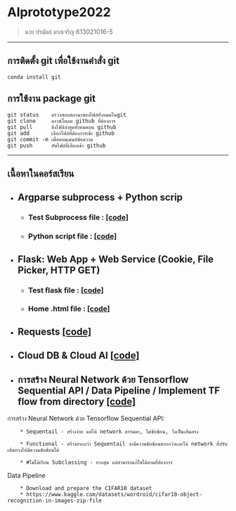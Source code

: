 # AIprototype2022 
> นาย ปรมัตถ์ มากเจริญ 613021016-5
-------------------------------
## การติดตั้ง git เพื่อใช้งานคำสั่ง git
    conda install git

## การใช้งาน package git
    git status    ตรวจสอบสถานะของไฟล์ทั้งหมดในgit
    git clone     ดาวน์โหลด github ที่ต้องการ
    git pull      ดึงไฟล์ล่าสุดทั้งหมดบน github 
    git add       เลือกไฟล์ที่ต้องการเข้า github
    git commit -m เพื่อคอมเมนท์ข้อความ
    git push      อัพไฟล์ที่เลือกเข้า github
--------------------------------
## เนื้อหาในคอร์สเรียน
* ## Argparse subprocess + Python scrip
  * ### Test Subprocess file : [[code]](https://github.com/tanpharamut/AIprototype2022/blob/main/testsubprocess.py)
  * ### Python script file : [[code]](https://github.com/tanpharamut/AIprototype2022/blob/main/pyhon_script_101.py)

* ## Flask: Web App + Web Service (Cookie, File Picker, HTTP GET)
  * ### Test flask file : [[code]](https://github.com/tanpharamut/AIprototype2022/blob/main/testflask.py)
  * ### Home .html file : [[code]](https://github.com/tanpharamut/AIprototype2022/blob/main/templates/home.html)
* ## Requests [[code]](https://github.com/tanpharamut/AIprototype2022/blob/main/postrequests.py)

* ## Cloud DB & Cloud AI [[code]](https://github.com/tanpharamut/AIprototype2022/blob/main/Cloud_DB_and_AI.ipynb)

* ## การสร้าง Neural Network ด้วย Tensorflow Sequential API / Data Pipeline / Implement TF flow from directory [[code]](https://github.com/tanpharamut/AIprototype2022/blob/main/Tensorflow_(network).ipynb)
 การสร้าง Neural Network ด้วย Tensorflow Sequential API:
        
        * Sequentail - สร้างง่าย แต่ได้ network ธรรมดา, ไม่ซับซ้อน, วิ่งเป็นเส้นตรง
        
        * Functional - สร้างยากกว่า Sequentail จะมีความซับซ้อนมากกว่าเเละได้ network ที่ปรับเส้นทางให้มีความซับซ้อนได้
        
        * #ไม่ได้เรียน Subclassing - ยากสุด แต่สามารถแก้ไขได้ตามที่ต้องการ 

Data Pipeline
        
        * Download and prepare the CIFAR10 dataset
        * https://www.kaggle.com/datasets/wordroid/cifar10-object-recognition-in-images-zip-file
        
        

          
          
          
          
          

